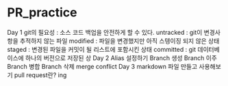 # PR_practice
Day 1
git의 필요성 : 소스 코드 백업을 안전하게 할 수 있다.
untracked : git이 변경사항을 추적하지 않는 파일
modified : 파일을 변경했지만 아직 스텡이징 되지 않은 상태
staged : 변경된 파일을 커밋이 될 리스트에 포함시킨 상태
committed : git 데이터베이스에 하나의 버전으로 저장된 상
Day 2
Alias 설정하기
Branch 생성
Branch 이주
Branch 병합
Branch 삭제
merge conflict
Day 3
markdown 파일 만들고 사용해보기
pull request란? ing

